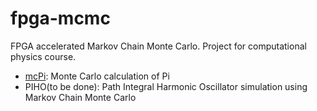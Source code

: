 # fpga-mcmc
FPGA accelerated Markov Chain Monte Carlo. Project for computational physics course. 

- [mcPi](./reports/mcpi.md): Monte Carlo calculation of Pi
- PIHO(to be done): Path Integral Harmonic Oscillator simulation using Markov Chain Monte Carlo

